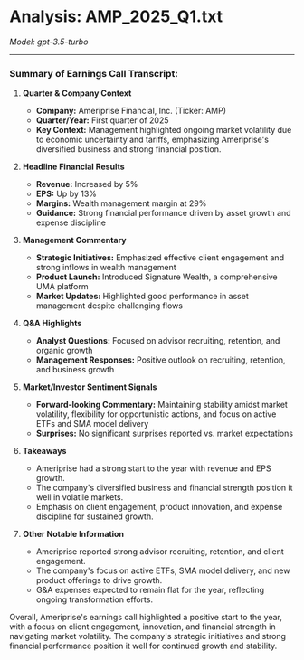# Analysis: AMP_2025_Q1.txt

*Model: gpt-3.5-turbo*

---

### Summary of Earnings Call Transcript:

1. **Quarter & Company Context**
   - **Company:** Ameriprise Financial, Inc. (Ticker: AMP)
   - **Quarter/Year:** First quarter of 2025
   - **Key Context:** Management highlighted ongoing market volatility due to economic uncertainty and tariffs, emphasizing Ameriprise's diversified business and strong financial position.

2. **Headline Financial Results**
   - **Revenue:** Increased by 5%
   - **EPS:** Up by 13%
   - **Margins:** Wealth management margin at 29%
   - **Guidance:** Strong financial performance driven by asset growth and expense discipline

3. **Management Commentary**
   - **Strategic Initiatives:** Emphasized effective client engagement and strong inflows in wealth management
   - **Product Launch:** Introduced Signature Wealth, a comprehensive UMA platform
   - **Market Updates:** Highlighted good performance in asset management despite challenging flows

4. **Q&A Highlights**
   - **Analyst Questions:** Focused on advisor recruiting, retention, and organic growth
   - **Management Responses:** Positive outlook on recruiting, retention, and business growth

5. **Market/Investor Sentiment Signals**
   - **Forward-looking Commentary:** Maintaining stability amidst market volatility, flexibility for opportunistic actions, and focus on active ETFs and SMA model delivery
   - **Surprises:** No significant surprises reported vs. market expectations

6. **Takeaways**
   - Ameriprise had a strong start to the year with revenue and EPS growth.
   - The company's diversified business and financial strength position it well in volatile markets.
   - Emphasis on client engagement, product innovation, and expense discipline for sustained growth.

7. **Other Notable Information**
   - Ameriprise reported strong advisor recruiting, retention, and client engagement.
   - The company's focus on active ETFs, SMA model delivery, and new product offerings to drive growth.
   - G&A expenses expected to remain flat for the year, reflecting ongoing transformation efforts.

Overall, Ameriprise's earnings call highlighted a positive start to the year, with a focus on client engagement, innovation, and financial strength in navigating market volatility. The company's strategic initiatives and strong financial performance position it well for continued growth and stability.